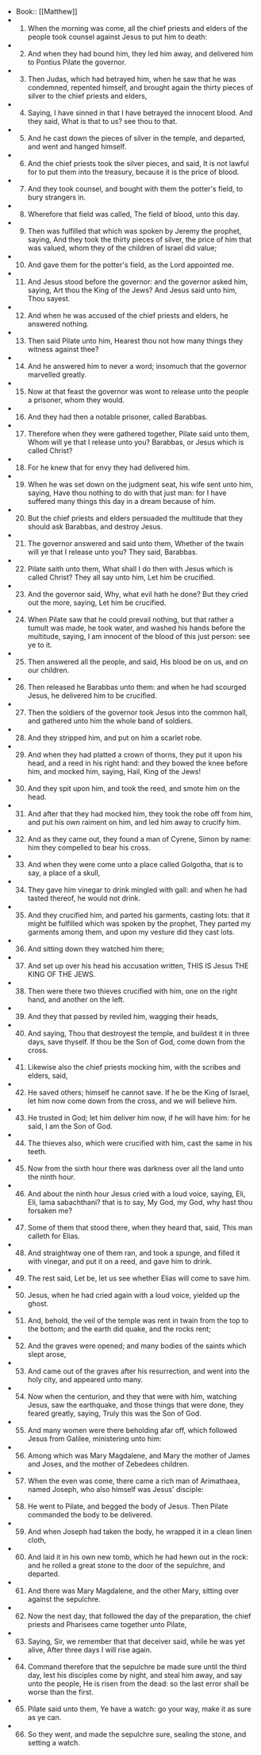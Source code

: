 - Book:: [[Matthew]]
- 1. When the morning was come, all the chief priests and elders of the people took counsel against Jesus to put him to death:
- 2. And when they had bound him, they led him away, and delivered him to Pontius Pilate the governor.
- 3. Then Judas, which had betrayed him, when he saw that he was condemned, repented himself, and brought again the thirty pieces of silver to the chief priests and elders,
- 4. Saying, I have sinned in that I have betrayed the innocent blood. And they said, What is that to us? see thou to that.
- 5. And he cast down the pieces of silver in the temple, and departed, and went and hanged himself.
- 6. And the chief priests took the silver pieces, and said, It is not lawful for to put them into the treasury, because it is the price of blood.
- 7. And they took counsel, and bought with them the potter's field, to bury strangers in.
- 8. Wherefore that field was called, The field of blood, unto this day.
- 9. Then was fulfilled that which was spoken by Jeremy the prophet, saying, And they took the thirty pieces of silver, the price of him that was valued, whom they of the children of Israel did value;
- 10. And gave them for the potter's field, as the Lord appointed me.
- 11. And Jesus stood before the governor: and the governor asked him, saying, Art thou the King of the Jews? And Jesus said unto him, Thou sayest.
- 12. And when he was accused of the chief priests and elders, he answered nothing.
- 13. Then said Pilate unto him, Hearest thou not how many things they witness against thee?
- 14. And he answered him to never a word; insomuch that the governor marvelled greatly.
- 15. Now at that feast the governor was wont to release unto the people a prisoner, whom they would.
- 16. And they had then a notable prisoner, called Barabbas.
- 17. Therefore when they were gathered together, Pilate said unto them, Whom will ye that I release unto you? Barabbas, or Jesus which is called Christ?
- 18. For he knew that for envy they had delivered him.
- 19. When he was set down on the judgment seat, his wife sent unto him, saying, Have thou nothing to do with that just man: for I have suffered many things this day in a dream because of him.
- 20. But the chief priests and elders persuaded the multitude that they should ask Barabbas, and destroy Jesus.
- 21. The governor answered and said unto them, Whether of the twain will ye that I release unto you? They said, Barabbas.
- 22. Pilate saith unto them, What shall I do then with Jesus which is called Christ? They all say unto him, Let him be crucified.
- 23. And the governor said, Why, what evil hath he done? But they cried out the more, saying, Let him be crucified.
- 24. When Pilate saw that he could prevail nothing, but that rather a tumult was made, he took water, and washed his hands before the multitude, saying, I am innocent of the blood of this just person: see ye to it.
- 25. Then answered all the people, and said, His blood be on us, and on our children.
- 26. Then released he Barabbas unto them: and when he had scourged Jesus, he delivered him to be crucified.
- 27. Then the soldiers of the governor took Jesus into the common hall, and gathered unto him the whole band of soldiers.
- 28. And they stripped him, and put on him a scarlet robe.
- 29. And when they had platted a crown of thorns, they put it upon his head, and a reed in his right hand: and they bowed the knee before him, and mocked him, saying, Hail, King of the Jews!
- 30. And they spit upon him, and took the reed, and smote him on the head.
- 31. And after that they had mocked him, they took the robe off from him, and put his own raiment on him, and led him away to crucify him.
- 32. And as they came out, they found a man of Cyrene, Simon by name: him they compelled to bear his cross.
- 33. And when they were come unto a place called Golgotha, that is to say, a place of a skull,
- 34. They gave him vinegar to drink mingled with gall: and when he had tasted thereof, he would not drink.
- 35. And they crucified him, and parted his garments, casting lots: that it might be fulfilled which was spoken by the prophet, They parted my garments among them, and upon my vesture did they cast lots.
- 36. And sitting down they watched him there;
- 37. And set up over his head his accusation written, THIS IS Jesus THE KING OF THE JEWS.
- 38. Then were there two thieves crucified with him, one on the right hand, and another on the left.
- 39. And they that passed by reviled him, wagging their heads,
- 40. And saying, Thou that destroyest the temple, and buildest it in three days, save thyself. If thou be the Son of God, come down from the cross.
- 41. Likewise also the chief priests mocking him, with the scribes and elders, said,
- 42. He saved others; himself he cannot save. If he be the King of Israel, let him now come down from the cross, and we will believe him.
- 43. He trusted in God; let him deliver him now, if he will have him: for he said, I am the Son of God.
- 44. The thieves also, which were crucified with him, cast the same in his teeth.
- 45. Now from the sixth hour there was darkness over all the land unto the ninth hour.
- 46. And about the ninth hour Jesus cried with a loud voice, saying, Eli, Eli, lama sabachthani? that is to say, My God, my God, why hast thou forsaken me?
- 47. Some of them that stood there, when they heard that, said, This man calleth for Elias.
- 48. And straightway one of them ran, and took a spunge, and filled it with vinegar, and put it on a reed, and gave him to drink.
- 49. The rest said, Let be, let us see whether Elias will come to save him.
- 50. Jesus, when he had cried again with a loud voice, yielded up the ghost.
- 51. And, behold, the veil of the temple was rent in twain from the top to the bottom; and the earth did quake, and the rocks rent;
- 52. And the graves were opened; and many bodies of the saints which slept arose,
- 53. And came out of the graves after his resurrection, and went into the holy city, and appeared unto many.
- 54. Now when the centurion, and they that were with him, watching Jesus, saw the earthquake, and those things that were done, they feared greatly, saying, Truly this was the Son of God.
- 55. And many women were there beholding afar off, which followed Jesus from Galilee, ministering unto him:
- 56. Among which was Mary Magdalene, and Mary the mother of James and Joses, and the mother of Zebedees children.
- 57. When the even was come, there came a rich man of Arimathaea, named Joseph, who also himself was Jesus' disciple:
- 58. He went to Pilate, and begged the body of Jesus. Then Pilate commanded the body to be delivered.
- 59. And when Joseph had taken the body, he wrapped it in a clean linen cloth,
- 60. And laid it in his own new tomb, which he had hewn out in the rock: and he rolled a great stone to the door of the sepulchre, and departed.
- 61. And there was Mary Magdalene, and the other Mary, sitting over against the sepulchre.
- 62. Now the next day, that followed the day of the preparation, the chief priests and Pharisees came together unto Pilate,
- 63. Saying, Sir, we remember that that deceiver said, while he was yet alive, After three days I will rise again.
- 64. Command therefore that the sepulchre be made sure until the third day, lest his disciples come by night, and steal him away, and say unto the people, He is risen from the dead: so the last error shall be worse than the first.
- 65. Pilate said unto them, Ye have a watch: go your way, make it as sure as ye can.
- 66. So they went, and made the sepulchre sure, sealing the stone, and setting a watch.
